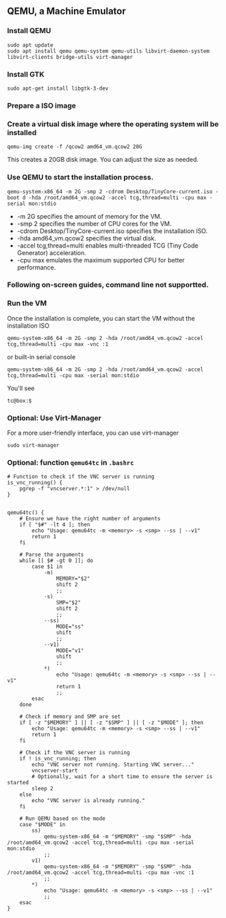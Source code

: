 ## QEMU, a Machine Emulator
### Install QEMU
```
sudo apt update
sudo apt install qemu qemu-system qemu-utils libvirt-daemon-system libvirt-clients bridge-utils virt-manager
```
### Install GTK
```
sudo apt-get install libgtk-3-dev
```
### Prepare a ISO image
### Create a virtual disk image where the operating system will be installed
```
qemu-img create -f /qcow2 amd64_vm.qcow2 20G
```
This creates a 20GB disk image. You can adjust the size as needed.
### Use QEMU to start the installation process. 
```
qemu-system-x86_64 -m 2G -smp 2 -cdrom Desktop/TinyCore-current.iso -boot d -hda /root/amd64_vm.qcow2 -accel tcg,thread=multi -cpu max -serial mon:stdio
```
- -m 2G specifies the amount of memory for the VM.
- -smp 2 specifies the number of CPU cores for the VM.
- -cdrom Desktop/TinyCore-current.iso specifies the installation ISO.
- -hda amd64_vm.qcow2 specifies the virtual disk.
- -accel tcg,thread=multi enables multi-threaded TCG (Tiny Code Generator) acceleration.
- -cpu max emulates the maximum supported CPU for better performance.
### Following on-screen guides, command line not supportted.
### Run the VM
Once the installation is complete, you can start the VM without the installation ISO
```
qemu-system-x86_64 -m 2G -smp 2 -hda /root/amd64_vm.qcow2 -accel tcg,thread=multi -cpu max -vnc :1
```
or built-in serial console
```
qemu-system-x86_64 -m 2G -smp 2 -hda /root/amd64_vm.qcow2 -accel tcg,thread=multi -cpu max -serial mon:stdio
```
You'll see
```
tc@box:$
```
### Optional: Use Virt-Manager
For a more user-friendly interface, you can use virt-manager
```
sudo virt-manager
```
### Optional: function  `qemu64tc` in `.bashrc`
```
# Function to check if the VNC server is running
is_vnc_running() {
    pgrep -f "vncserver.*:1" > /dev/null
}


qemu64tc() {
    # Ensure we have the right number of arguments
    if [ "$#" -lt 4 ]; then
        echo "Usage: qemu64tc -m <memory> -s <smp> --ss | --v1"
        return 1
    fi

    # Parse the arguments
    while [[ $# -gt 0 ]]; do
        case $1 in
            -m)
                MEMORY="$2"
                shift 2
                ;;
            -s)
                SMP="$2"
                shift 2
                ;;
            --ss)
                MODE="ss"
                shift
                ;;
            --v1)
                MODE="v1"
                shift
                ;;
            *)
                echo "Usage: qemu64tc -m <memory> -s <smp> --ss | --v1"
                return 1
                ;;
        esac
    done

    # Check if memory and SMP are set
    if [ -z "$MEMORY" ] || [ -z "$SMP" ] || [ -z "$MODE" ]; then
        echo "Usage: qemu64tc -m <memory> -s <smp> --ss | --v1"
        return 1
    fi

    # Check if the VNC server is running
    if ! is_vnc_running; then
        echo "VNC server not running. Starting VNC server..."
        vncserver-start
        # Optionally, wait for a short time to ensure the server is started
        sleep 2
    else
        echo "VNC server is already running."
    fi

    # Run QEMU based on the mode
    case "$MODE" in
        ss)
            qemu-system-x86_64 -m "$MEMORY" -smp "$SMP" -hda /root/amd64_vm.qcow2 -accel tcg,thread=multi -cpu max -serial mon:stdio
            ;;
        v1)
            qemu-system-x86_64 -m "$MEMORY" -smp "$SMP" -hda /root/amd64_vm.qcow2 -accel tcg,thread=multi -cpu max -vnc :1
            ;;
        *)
            echo "Usage: qemu64tc -m <memory> -s <smp> --ss | --v1"
            ;;
    esac
}
```